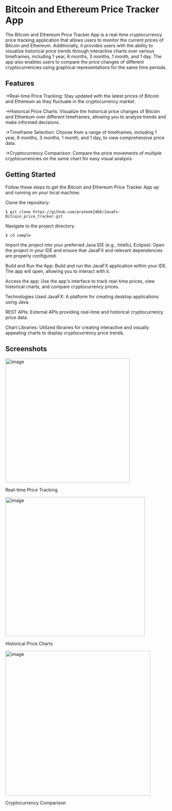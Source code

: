 # Bitcoin and Ethereum Price Tracker App

The Bitcoin and Ethereum Price Tracker App is a real-time cryptocurrency price tracking application that allows users to monitor the current prices of Bitcoin and Ethereum. Additionally, it provides users with the ability to visualize historical price trends through interactive charts over various timeframes, including 1 year, 6 months, 3 months, 1 month, and 1 day. The app also enables users to compare the price changes of different cryptocurrencies using graphical representations for the same time periods.

## Features

->Real-time Price Tracking: Stay updated with the latest prices of Bitcoin and Ethereum as they fluctuate in the cryptocurrency market.

->Historical Price Charts: Visualize the historical price changes of Bitcoin and Ethereum over different timeframes, allowing you to analyze trends and make informed decisions.

->Timeframe Selection: Choose from a range of timeframes, including 1 year, 6 months, 3 months, 1 month, and 1 day, to view comprehensive price data.

->Cryptocurrency Comparison: Compare the price movements of multiple cryptocurrencies on the same chart for easy visual analysis.

## Getting Started
Follow these steps to get the Bitcoin and Ethereum Price Tracker App up and running on your local machine:

Clone the repository:


```
$ git clone https://github.com/prateek2468/JavaFx-Bitcoin_price_tracker.git
```
Navigate to the project directory:

```
$ cd sample
```

Import the project into your preferred Java IDE (e.g., IntelliJ, Eclipse):
Open the project in your IDE and ensure that JavaFX and relevant dependencies are properly configured.

Build and Run the App:
Build and run the JavaFX application within your IDE. The app will open, allowing you to interact with it.

Access the app:
Use the app's interface to track real-time prices, view historical charts, and compare cryptocurrency prices.

Technologies Used
JavaFX: A platform for creating desktop applications using Java.

REST APIs: External APIs providing real-time and historical cryptocurrency price data.

Chart Libraries: Utilized libraries for creating interactive and visually appealing charts to display cryptocurrency price trends.


## Screenshots

<img width="387" alt="image" src="https://github.com/prateek2468/JavaFx-Bitcoin_price_tracker/assets/69041894/b7414287-cbdb-4d97-8c16-c218939f8d08">

Real-time Price Tracking

<img width="434" alt="image" src="https://github.com/prateek2468/JavaFx-Bitcoin_price_tracker/assets/69041894/6772f0ec-32fb-4fe0-b982-c846fa47985e">

Historical Price Charts

<img width="451" alt="image" src="https://github.com/prateek2468/JavaFx-Bitcoin_price_tracker/assets/69041894/31940dee-98bb-4d61-84f8-10f7bb311caf">

Cryptocurrency Comparison
